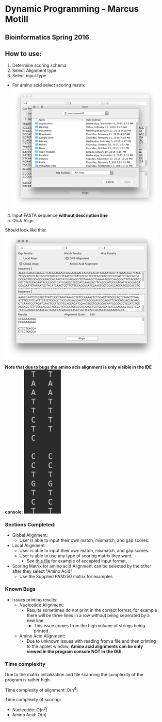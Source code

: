 # Dynamic Programming - Marcus Motill
## Bioinformatics Spring 2016
## How to use:
1. Determine scoring schema
2. Select Alignment type
3. Select input type
  - For amino acid select scoring matrix
![](image2.png)

4. Input FASTA sequence **without description line**
5. Click Align

Should look like this:
 ![](image1.png)

**Note that due to bugs the amino acis alignment is only visible in the IDE console: ![](image3.png)**

### Sections Completed:
- Global Alignment:
  - User is able to input their own match, mismatch, and gap scores.
- Local Alignment:
  - User is able to input their own match, mismatch, and gap scores.
  - User is able to use any type of scoring matrix they want.
    - See [this file](PAM250.txt) for example of accepted input format.
- Scoring Matrix for amino acid Alignment can be selected by the other after they select "Amino Acid"
  - Use the Supplied PAM250 matrix for examples

### Known Bugs
- Issues printing results:
  - Nucleotide Alignment:
    - Results sometimes do not print in the correct format, for example there will be three lines in a row without being seperated by a new line.
      - This issue comes from the high volume of strings being printed
  - Amino Acid Alignment:
    - Due to unknown issues with reading from a file and then printing to the applet window, **Amino acid alignments can be only viewed in the program console NOT in the GUI**

### Time complexity
Due to the matrix initialization and file scanning the complexity of the program is rather high.

Time complexity of alignment: O(n<sup>4</sup>)

Time complexity of scoring:
- Nucleotide: O(n<sup>2</sup>)
- Amino Acid: O(n)
